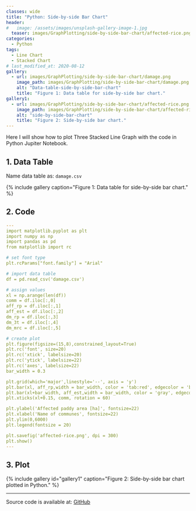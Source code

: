 ```yaml
---
classes: wide
title: "Python: Side-by-side Bar Chart"
header:
#   image: /assets/images/unsplash-gallery-image-1.jpg
  teaser: images/GraphPlotting/side-by-side-bar-chart/affected-rice.png
categories:
  - Python
tags:
  - Line Chart
  - Stacked Chart
# last_modified_at: 2020-08-12
gallery:
  - url: images/GraphPlotting/side-by-side-bar-chart/damage.png
    image_path: images/GraphPlotting/side-by-side-bar-chart/damage.png
    alt: "Data-table-side-by-side-bar-chart"
    title: "Figure 1: Data table for side-by-side bar chart."
gallery1:
  - url: images/GraphPlotting/side-by-side-bar-chart/affected-rice.png
    image_path: images/GraphPlotting/side-by-side-bar-chart/affected-rice.png
    alt: "side-by-side-bar-chart"
    title: "Figure 2: Side-by-side bar chart."
---
```


Here I will show how to plot Three Stacked Line Graph with the code in Python Jupiter Notebook.


## 1. Data Table

Name data table as: `damage.csv`

{% include gallery caption="Figure 1: Data table for side-by-side bar chart." %}

## 2. Code

```yaml
---
import matplotlib.pyplot as plt
import numpy as np
import pandas as pd
from matplotlib import rc

# set font type
plt.rcParams["font.family"] = "Arial"

# import data table
df = pd.read_csv('damage.csv')

# assign values
xl = np.arange(len(df))
comm = df.iloc[:,0]
aff_rp = df.iloc[:,1]
aff_est = df.iloc[:,2]
dm_rp = df.iloc[:,3]
dm_3t = df.iloc[:,4]
dm_mrc = df.iloc[:,5]

# create plot
plt.figure(figsize=(15,8),constrained_layout=True) 
plt.rc('font', size=20)
plt.rc('xtick', labelsize=20)
plt.rc('ytick', labelsize=22)
plt.rc('axes', labelsize=22)
bar_width = 0.3

plt.grid(which='major',linestyle='--', axis = 'y')
plt.bar(xl, aff_rp,width = bar_width, color = 'tab:red', edgecolor = 'black', label='Affected rice crops from report', zorder = 2)
plt.bar(xl+bar_width, aff_est,width = bar_width, color = 'gray', edgecolor = 'black', label='Affected rice crops from simulation', zorder = 2)
plt.xticks(xl+0.15, comm, rotation = 60)

plt.ylabel('Affected paddy area [ha]', fontsize=22)
plt.xlabel('Name of communes', fontsize=22)
plt.ylim(0,6000)
plt.legend(fontsize = 20)

plt.savefig('affected-rice.png', dpi = 300)
plt.show()
---
```

## 3. Plot

{% include gallery id="gallery1" caption="Figure 2: Side-by-side bar chart plotted in Python." %}

-----

Source code is available at: [GitHub](https://github.com/menvuthy/Code_Collection.git)